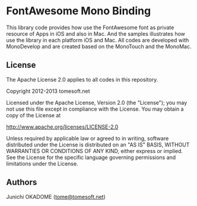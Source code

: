 FontAwesome Mono Binding
========================

This library code provides how use the FontAwesome font as private resource of Apps in iOS
and also in Mac. And the samples illustrates how use the library in each platform iOS and Mac.
All codes are developed with MonoDevelop and are created based on the MonoTouch and the MonoMac.

License
-------

The Apache License 2.0 applies to all codes in this repository.

 Copyright 2012-2013 tomesoft.net

Licensed under the Apache License, Version 2.0 (the "License");
you may not use this file except in compliance with the License.
You may obtain a copy of the License at

   http://www.apache.org/licenses/LICENSE-2.0

Unless required by applicable law or agreed to in writing, software
distributed under the License is distributed on an "AS IS" BASIS,
WITHOUT WARRANTIES OR CONDITIONS OF ANY KIND, either express or implied.
See the License for the specific language governing permissions and
limitations under the License.


Authors
-------

Junichi OKADOME (tome@tomesoft.net)
